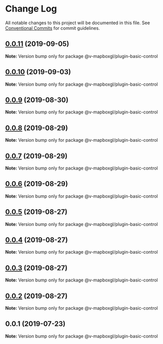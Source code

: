 # Change Log

All notable changes to this project will be documented in this file.
See [Conventional Commits](https://conventionalcommits.org) for commit guidelines.

## [0.0.11](https://github.com/reno-xjb/v-mapboxgl/compare/@v-mapboxgl/plugin-basic-control@0.0.10...@v-mapboxgl/plugin-basic-control@0.0.11) (2019-09-05)

**Note:** Version bump only for package @v-mapboxgl/plugin-basic-control





## [0.0.10](https://github.com/reno-xjb/v-mapboxgl/compare/@v-mapboxgl/plugin-basic-control@0.0.9...@v-mapboxgl/plugin-basic-control@0.0.10) (2019-09-03)

**Note:** Version bump only for package @v-mapboxgl/plugin-basic-control





## [0.0.9](https://github.com/reno-xjb/v-mapboxgl/compare/@v-mapboxgl/plugin-basic-control@0.0.8...@v-mapboxgl/plugin-basic-control@0.0.9) (2019-08-30)

**Note:** Version bump only for package @v-mapboxgl/plugin-basic-control





## [0.0.8](https://github.com/reno-xjb/v-mapboxgl/compare/@v-mapboxgl/plugin-basic-control@0.0.7...@v-mapboxgl/plugin-basic-control@0.0.8) (2019-08-29)

**Note:** Version bump only for package @v-mapboxgl/plugin-basic-control





## [0.0.7](https://github.com/reno-xjb/v-mapboxgl/compare/@v-mapboxgl/plugin-basic-control@0.0.6...@v-mapboxgl/plugin-basic-control@0.0.7) (2019-08-29)

**Note:** Version bump only for package @v-mapboxgl/plugin-basic-control





## [0.0.6](https://github.com/reno-xjb/v-mapboxgl/compare/@v-mapboxgl/plugin-basic-control@0.0.4...@v-mapboxgl/plugin-basic-control@0.0.6) (2019-08-29)

**Note:** Version bump only for package @v-mapboxgl/plugin-basic-control





## [0.0.5](https://github.com/reno-xjb/v-mapboxgl/compare/@v-mapboxgl/plugin-basic-control@0.0.4...@v-mapboxgl/plugin-basic-control@0.0.5) (2019-08-27)

**Note:** Version bump only for package @v-mapboxgl/plugin-basic-control





## [0.0.4](https://github.com/reno-xjb/v-mapboxgl/compare/@v-mapboxgl/plugin-basic-control@0.0.3...@v-mapboxgl/plugin-basic-control@0.0.4) (2019-08-27)

**Note:** Version bump only for package @v-mapboxgl/plugin-basic-control





## [0.0.3](https://github.com/reno-xjb/v-mapboxgl/compare/@v-mapboxgl/plugin-basic-control@0.0.2...@v-mapboxgl/plugin-basic-control@0.0.3) (2019-08-27)

**Note:** Version bump only for package @v-mapboxgl/plugin-basic-control





## [0.0.2](https://github.com/reno-xjb/v-mapboxgl/compare/@v-mapboxgl/plugin-basic-control@0.0.1...@v-mapboxgl/plugin-basic-control@0.0.2) (2019-08-27)

**Note:** Version bump only for package @v-mapboxgl/plugin-basic-control





## 0.0.1 (2019-07-23)

**Note:** Version bump only for package @v-mapboxgl/plugin-basic-control
